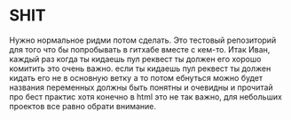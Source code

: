 # SHIT
Нужно нормальное ридми потом сделать.
Это тестовый репозиторий для того что бы попробывать в гитхабе вместе с кем-то.
Итак Иван, каждый раз когда ты кидаешь пул реквест ты должен его хорошо комитить это очень важно.
если ты кидаешь пул реквест ты должен кидать его не в основную ветку а то потом ебнуться можно будет
названия переменных должны быть понятны и очевидны и прочитай про бест практис хотя конечно в html это не так важно, для небольших проектов все равно обрати внимание.

